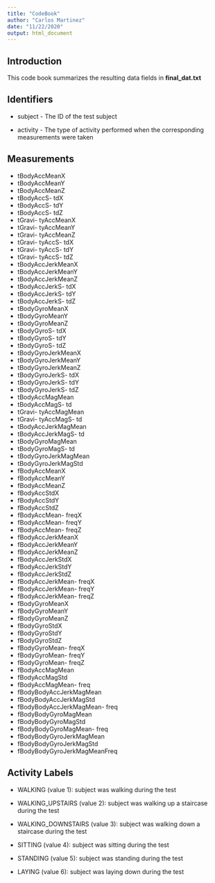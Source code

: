 ```yaml
---
title: "CodeBook"
author: "Carlos Martinez"
date: "11/22/2020"
output: html_document
---
```


## Introduction
This code book summarizes the resulting data fields in **final_dat.txt**

## Identifiers
- subject - The ID of the test subject

- activity - The type of activity performed when the corresponding measurements were taken

## Measurements
- tBodyAccMeanX
- tBodyAccMeanY
- tBodyAccMeanZ
- tBodyAccS- tdX
- tBodyAccS- tdY
- tBodyAccS- tdZ
- tGravi- tyAccMeanX
- tGravi- tyAccMeanY
- tGravi- tyAccMeanZ
- tGravi- tyAccS- tdX
- tGravi- tyAccS- tdY
- tGravi- tyAccS- tdZ
- tBodyAccJerkMeanX
- tBodyAccJerkMeanY
- tBodyAccJerkMeanZ
- tBodyAccJerkS- tdX
- tBodyAccJerkS- tdY
- tBodyAccJerkS- tdZ
- tBodyGyroMeanX
- tBodyGyroMeanY
- tBodyGyroMeanZ
- tBodyGyroS- tdX
- tBodyGyroS- tdY
- tBodyGyroS- tdZ
- tBodyGyroJerkMeanX
- tBodyGyroJerkMeanY
- tBodyGyroJerkMeanZ
- tBodyGyroJerkS- tdX
- tBodyGyroJerkS- tdY
- tBodyGyroJerkS- tdZ
- tBodyAccMagMean
- tBodyAccMagS- td
- tGravi- tyAccMagMean
- tGravi- tyAccMagS- td
- tBodyAccJerkMagMean
- tBodyAccJerkMagS- td
- tBodyGyroMagMean
- tBodyGyroMagS- td
- tBodyGyroJerkMagMean
- tBodyGyroJerkMagStd
- fBodyAccMeanX
- fBodyAccMeanY
- fBodyAccMeanZ
- fBodyAccStdX
- fBodyAccStdY
- fBodyAccStdZ
- fBodyAccMean- freqX
- fBodyAccMean- freqY
- fBodyAccMean- freqZ
- fBodyAccJerkMeanX
- fBodyAccJerkMeanY
- fBodyAccJerkMeanZ
- fBodyAccJerkStdX
- fBodyAccJerkStdY
- fBodyAccJerkStdZ
- fBodyAccJerkMean- freqX
- fBodyAccJerkMean- freqY
- fBodyAccJerkMean- freqZ
- fBodyGyroMeanX
- fBodyGyroMeanY
- fBodyGyroMeanZ
- fBodyGyroStdX
- fBodyGyroStdY
- fBodyGyroStdZ
- fBodyGyroMean- freqX
- fBodyGyroMean- freqY
- fBodyGyroMean- freqZ
- fBodyAccMagMean
- fBodyAccMagStd
- fBodyAccMagMean- freq
- fBodyBodyAccJerkMagMean
- fBodyBodyAccJerkMagStd
- fBodyBodyAccJerkMagMean- freq
- fBodyBodyGyroMagMean
- fBodyBodyGyroMagStd
- fBodyBodyGyroMagMean- freq
- fBodyBodyGyroJerkMagMean
- fBodyBodyGyroJerkMagStd
- fBodyBodyGyroJerkMagMeanFreq

## Activity Labels

- WALKING (value 1): subject was walking during the test

- WALKING_UPSTAIRS (value 2): subject was walking up a staircase during the test

- WALKING_DOWNSTAIRS (value 3): subject was walking down a staircase during the test

- SITTING (value 4): subject was sitting during the test

- STANDING (value 5): subject was standing during the test

- LAYING (value 6): subject was laying down during the test